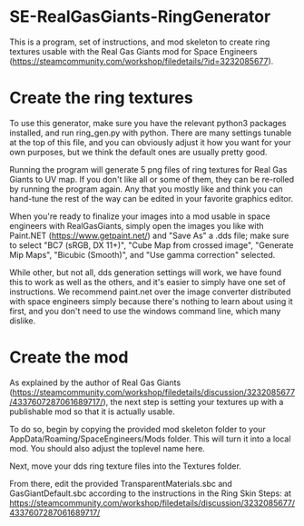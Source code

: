 # SE-RealGasGiants-RingGenerator
 This is a program, set of instructions, and mod skeleton to create ring textures usable with the Real Gas Giants mod for Space Engineers (https://steamcommunity.com/workshop/filedetails/?id=3232085677).

# Create the ring textures
 To use this generator, make sure you have the relevant python3 packages installed, and run ring_gen.py with python. There are many settings tunable at the top of this file, and you can obviously adjust it how you want for your own purposes, but we think the default ones are usually pretty good.
 
 Running the program will generate 5 png files of ring textures for Real Gas Giants to UV map. If you don't like all or some of them, they can be re-rolled by running the program again. Any that you mostly like and think you can hand-tune the rest of the way can be edited in your favorite graphics editor.

 When you're ready to finalize your images into a mod usable in space engineers with RealGasGiants, simply open the images you like with Paint.NET (https://www.getpaint.net/) and "Save As" a .dds file; make sure to select "BC7 (sRGB, DX 11+)", "Cube Map from crossed image", "Generate Mip Maps", "Bicubic (Smooth)", and "Use gamma correction" selected. 
 
 While other, but not all, dds generation settings will work, we have found this to work as well as the others, and it's easier to simply have one set of instructions. We recommend paint.net over the image converter distributed with space engineers simply because there's nothing to learn about using it first, and you don't need to use the windows command line, which many dislike.

# Create the mod
 As explained by the author of Real Gas Giants (https://steamcommunity.com/workshop/filedetails/discussion/3232085677/4337607287061689717/), the next step is setting your textures up with a publishable mod so that it is actually usable. 

 To do so, begin by copying the provided mod skeleton folder to your AppData/Roaming/SpaceEngineers/Mods folder. This will turn it into a local mod. You should also adjust the toplevel name here.

 Next, move your dds ring texture files into the Textures folder. 

 From there, edit the provided TransparentMaterials.sbc and GasGiantDefault.sbc according to the instructions in the Ring Skin Steps: at https://steamcommunity.com/workshop/filedetails/discussion/3232085677/4337607287061689717/
